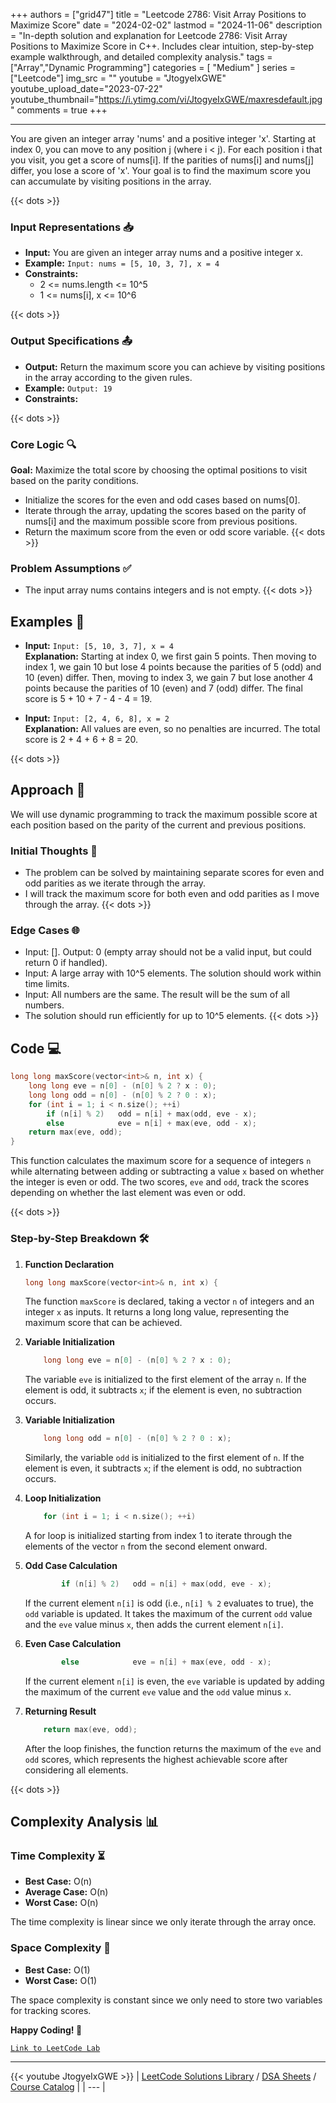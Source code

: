 
+++
authors = ["grid47"]
title = "Leetcode 2786: Visit Array Positions to Maximize Score"
date = "2024-02-02"
lastmod = "2024-11-06"
description = "In-depth solution and explanation for Leetcode 2786: Visit Array Positions to Maximize Score in C++. Includes clear intuition, step-by-step example walkthrough, and detailed complexity analysis."
tags = ["Array","Dynamic Programming"]
categories = [
    "Medium"
]
series = ["Leetcode"]
img_src = ""
youtube = "JtogyeIxGWE"
youtube_upload_date="2023-07-22"
youtube_thumbnail="https://i.ytimg.com/vi/JtogyeIxGWE/maxresdefault.jpg"
comments = true
+++



---
You are given an integer array 'nums' and a positive integer 'x'. Starting at index 0, you can move to any position j (where i < j). For each position i that you visit, you get a score of nums[i]. If the parities of nums[i] and nums[j] differ, you lose a score of 'x'. Your goal is to find the maximum score you can accumulate by visiting positions in the array.
<!--more-->
{{< dots >}}
### Input Representations 📥
- **Input:** You are given an integer array nums and a positive integer x.
- **Example:** `Input: nums = [5, 10, 3, 7], x = 4`
- **Constraints:**
	- 2 <= nums.length <= 10^5
	- 1 <= nums[i], x <= 10^6

{{< dots >}}
### Output Specifications 📤
- **Output:** Return the maximum score you can achieve by visiting positions in the array according to the given rules.
- **Example:** `Output: 19`
- **Constraints:**

{{< dots >}}
### Core Logic 🔍
**Goal:** Maximize the total score by choosing the optimal positions to visit based on the parity conditions.

- Initialize the scores for the even and odd cases based on nums[0].
- Iterate through the array, updating the scores based on the parity of nums[i] and the maximum possible score from previous positions.
- Return the maximum score from the even or odd score variable.
{{< dots >}}
### Problem Assumptions ✅
- The input array nums contains integers and is not empty.
{{< dots >}}
## Examples 🧩
- **Input:** `Input: [5, 10, 3, 7], x = 4`  \
  **Explanation:** Starting at index 0, we first gain 5 points. Then moving to index 1, we gain 10 but lose 4 points because the parities of 5 (odd) and 10 (even) differ. Then, moving to index 3, we gain 7 but lose another 4 points because the parities of 10 (even) and 7 (odd) differ. The final score is 5 + 10 + 7 - 4 - 4 = 19.

- **Input:** `Input: [2, 4, 6, 8], x = 2`  \
  **Explanation:** All values are even, so no penalties are incurred. The total score is 2 + 4 + 6 + 8 = 20.

{{< dots >}}
## Approach 🚀
We will use dynamic programming to track the maximum possible score at each position based on the parity of the current and previous positions.

### Initial Thoughts 💭
- The problem can be solved by maintaining separate scores for even and odd parities as we iterate through the array.
- I will track the maximum score for both even and odd parities as I move through the array.
{{< dots >}}
### Edge Cases 🌐
- Input: []. Output: 0 (empty array should not be a valid input, but could return 0 if handled).
- Input: A large array with 10^5 elements. The solution should work within time limits.
- Input: All numbers are the same. The result will be the sum of all numbers.
- The solution should run efficiently for up to 10^5 elements.
{{< dots >}}
## Code 💻
```cpp
long long maxScore(vector<int>& n, int x) {
    long long eve = n[0] - (n[0] % 2 ? x : 0);
    long long odd = n[0] - (n[0] % 2 ? 0 : x);
    for (int i = 1; i < n.size(); ++i)
        if (n[i] % 2)   odd = n[i] + max(odd, eve - x);
        else            eve = n[i] + max(eve, odd - x);
    return max(eve, odd);
}
```

This function calculates the maximum score for a sequence of integers `n` while alternating between adding or subtracting a value `x` based on whether the integer is even or odd. The two scores, `eve` and `odd`, track the scores depending on whether the last element was even or odd.

{{< dots >}}
### Step-by-Step Breakdown 🛠️
1. **Function Declaration**
	```cpp
	long long maxScore(vector<int>& n, int x) {
	```
	The function `maxScore` is declared, taking a vector `n` of integers and an integer `x` as inputs. It returns a long long value, representing the maximum score that can be achieved.

2. **Variable Initialization**
	```cpp
	    long long eve = n[0] - (n[0] % 2 ? x : 0);
	```
	The variable `eve` is initialized to the first element of the array `n`. If the element is odd, it subtracts `x`; if the element is even, no subtraction occurs.

3. **Variable Initialization**
	```cpp
	    long long odd = n[0] - (n[0] % 2 ? 0 : x);
	```
	Similarly, the variable `odd` is initialized to the first element of `n`. If the element is even, it subtracts `x`; if the element is odd, no subtraction occurs.

4. **Loop Initialization**
	```cpp
	    for (int i = 1; i < n.size(); ++i)
	```
	A for loop is initialized starting from index 1 to iterate through the elements of the vector `n` from the second element onward.

5. **Odd Case Calculation**
	```cpp
	        if (n[i] % 2)   odd = n[i] + max(odd, eve - x);
	```
	If the current element `n[i]` is odd (i.e., `n[i] % 2` evaluates to true), the `odd` variable is updated. It takes the maximum of the current `odd` value and the `eve` value minus `x`, then adds the current element `n[i]`.

6. **Even Case Calculation**
	```cpp
	        else            eve = n[i] + max(eve, odd - x);
	```
	If the current element `n[i]` is even, the `eve` variable is updated by adding the maximum of the current `eve` value and the `odd` value minus `x`.

7. **Returning Result**
	```cpp
	    return max(eve, odd);
	```
	After the loop finishes, the function returns the maximum of the `eve` and `odd` scores, which represents the highest achievable score after considering all elements.

{{< dots >}}
## Complexity Analysis 📊
### Time Complexity ⏳
- **Best Case:** O(n)
- **Average Case:** O(n)
- **Worst Case:** O(n)

The time complexity is linear since we only iterate through the array once.

### Space Complexity 💾
- **Best Case:** O(1)
- **Worst Case:** O(1)

The space complexity is constant since we only need to store two variables for tracking scores.

**Happy Coding! 🎉**


[`Link to LeetCode Lab`](https://leetcode.com/problems/visit-array-positions-to-maximize-score/description/)

---
{{< youtube JtogyeIxGWE >}}
| [LeetCode Solutions Library](https://grid47.xyz/leetcode/) / [DSA Sheets](https://grid47.xyz/sheets/) / [Course Catalog](https://grid47.xyz/courses/) |
| --- |
